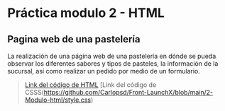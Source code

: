 # Práctica modulo 2 - HTML

## Pagina web de una pastelería

La realización de una página web de una pastelería en dónde se pueda observar los diferentes sabores y tipos de pasteles, la información de la sucursal, así como realizar un pedido por medio de un formulario.

> [Link del código de HTML]( https://github.com/Carlopsd/Front-LaunchX/blob/main/2-Modulo-html/index.html)
> [Link del código de CSSS(https://github.com/Carlopsd/Front-LaunchX/blob/main/2-Modulo-html/style.css)
